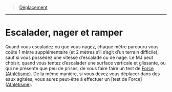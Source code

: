﻿---
!GenericItem
Name: Escalader, nager et ramper
Id: movement_hd.md#escalader-nager-et-ramper
ParentLink: movement_hd.md#déplacement
ParentName: Déplacement
NameLevel: 1
Attributes:
  Name: Escalader, nager et ramper
  Markdown: >+
    # <!--Name-->Escalader, nager et ramper<!--/Name-->


    Quand vous escaladez ou que vous nagez, chaque mètre parcouru vous coûte 1 mètre supplémentaire (et 2 mètres s’il s’agit d’un terrain difficile), sauf si vous possédez une vitesse d’escalade ou de nage. Le MJ peut choisir, quand vous tentez d’escalader une surface verticale et glissante, ou qui ne présente que peu de prises, de vous faire faire un test de [Force (Athlétisme)](hd_abilities_strength_athletisme.md). De la même manière, si vous devez vous déplacer dans des eaux agitées, vous aurez peut-être à effectuer un [test de Force] ([Athlétisme](hd_abilities_strength_athletisme.md)).

AttributesDictionary: >+
  Name: Escalader, nager et ramper

  Markdown: >+

    # <!--Name-->Escalader, nager et ramper<!--/Name-->





    Quand vous escaladez ou que vous nagez, chaque mètre parcouru vous coûte 1 mètre supplémentaire (et 2 mètres s’il s’agit d’un terrain difficile), sauf si vous possédez une vitesse d’escalade ou de nage. Le MJ peut choisir, quand vous tentez d’escalader une surface verticale et glissante, ou qui ne présente que peu de prises, de vous faire faire un test de [Force (Athlétisme)](hd_abilities_strength_athletisme.md). De la même manière, si vous devez vous déplacer dans des eaux agitées, vous aurez peut-être à effectuer un [test de Force] ([Athlétisme](hd_abilities_strength_athletisme.md)).



---
> [Déplacement](hd_movement.md)

---

# Escalader, nager et ramper

Quand vous escaladez ou que vous nagez, chaque mètre parcouru vous coûte 1 mètre supplémentaire (et 2 mètres s’il s’agit d’un terrain difficile), sauf si vous possédez une vitesse d’escalade ou de nage. Le MJ peut choisir, quand vous tentez d’escalader une surface verticale et glissante, ou qui ne présente que peu de prises, de vous faire faire un test de [Force (Athlétisme)](hd_abilities_strength_athletisme.md). De la même manière, si vous devez vous déplacer dans des eaux agitées, vous aurez peut-être à effectuer un [test de Force] ([Athlétisme](hd_abilities_strength_athletisme.md)).

